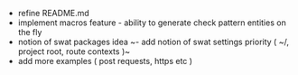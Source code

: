 - refine README.md
- implement macros feature - ability to generate check pattern entities on the fly
- notion of swat packages idea
~- add notion of swat settings priority ( ~/, project root, route contexts )~
- add more examples ( post requests, https etc )

